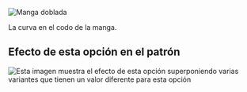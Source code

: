 ![Manga doblada](sleevebend.svg)

La curva en el codo de la manga.

## Efecto de esta opción en el patrón

![Esta imagen muestra el efecto de esta opción superponiendo varias variantes que tienen un valor diferente para esta opción](jaeger_sleevebend_sample.svg "Efecto de esta opción en el patrón")
